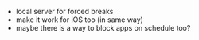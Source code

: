 - local server for forced breaks
- make it work for iOS too (in same way)
- maybe there is a way to block apps on schedule too?
